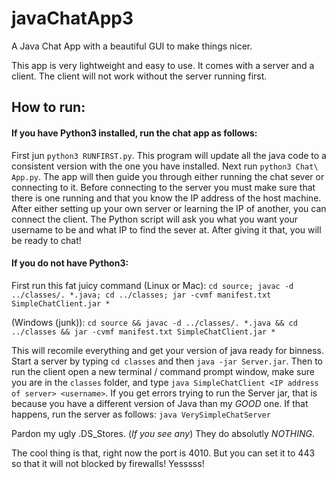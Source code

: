 # javaChatApp3
A Java Chat App with a beautiful GUI to make things nicer.

This app is very lightweight and easy to use. It comes with a server and a client. The client will not work without the server running first.


## How to run:
#### If you have Python3 installed, run the chat app as follows:
First jun `python3 RUNFIRST.py`. This program will update all the java code to a consistent version with the one you have installed. 
Next run `python3 Chat\ App.py`. The app will then guide you through either running the chat sever or connecting to it. Before connecting to the server you must make sure that there is one running and that you know the IP address of the host machine.
After either setting up your own server or learning the IP of another, you can connect the client. The Python script will ask you what you want your username to be and what IP to find the sever at. After giving it that, you will be ready to chat!

#### If you do not have Python3:
First run this fat juicy command (Linux or Mac):
`cd source; javac -d ../classes/. *.java; cd ../classes; jar -cvmf manifest.txt SimpleChatClient.jar *`

(Windows (junk)):
`cd source && javac -d ../classes/. *.java && cd ../classes && jar -cvmf manifest.txt SimpleChatClient.jar *`

This will recomile everything and get your version of java ready for binness.
Start a server by typing `cd classes` and then `java -jar Server.jar`. Then to run the client open a new terminal / command prompt window, make sure you are in the `classes` folder, and type `java SimpleChatClient <IP address of server> <username>`. 
If you get errors trying to run the Server jar, that is because you have a different version of Java than my *GOOD* one. If that happens, run the server as follows:
`java VerySimpleChatServer`

Pardon my ugly .DS_Stores. (_If you see any_) They do absolutly *NOTHING*.

The cool thing is that, right now the port is 4010. But you can set it to 443 so that it will not blocked by firewalls! Yesssss!
